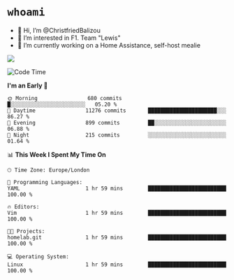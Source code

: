 # `whoami`

- 👋 Hi, I’m @ChristfriedBalizou
- 👀 I’m interested in F1. Team "Lewis"
- 🌱 I’m currently working on a Home Assistance, self-host mealie
<!--
- 💞️ I’m looking to collaborate on
- 📫 How to reach me /dev/stdin
-->


![](https://github-readme-stats.vercel.app/api?username=Christfriedbalizou&show_icons=true&hide_title=true&theme=solarized-dark&count_private=true&hide=stars)
<!-- 
  ![](https://github-readme-stats.vercel.app/api/top-langs/?username=Christfriedbalizou&show_icons=true&hide_title=true&theme=solarized-dark&layout=compact&show_icons=true&count_private=false)
-->


<!--START_SECTION:waka-->
![Code Time](http://img.shields.io/badge/Code%20Time-9%20hrs%2017%20mins-blue)

**I'm an Early 🐤** 

```text
🌞 Morning                680 commits         █░░░░░░░░░░░░░░░░░░░░░░░░   05.20 % 
🌆 Daytime                11276 commits       ██████████████████████░░░   86.27 % 
🌃 Evening                899 commits         ██░░░░░░░░░░░░░░░░░░░░░░░   06.88 % 
🌙 Night                  215 commits         ░░░░░░░░░░░░░░░░░░░░░░░░░   01.64 % 
```


📊 **This Week I Spent My Time On** 

```text
🕑︎ Time Zone: Europe/London

💬 Programming Languages: 
YAML                     1 hr 59 mins        █████████████████████████   100.00 % 

🔥 Editors: 
Vim                      1 hr 59 mins        █████████████████████████   100.00 % 

🐱‍💻 Projects: 
homelab.git              1 hr 59 mins        █████████████████████████   100.00 % 

💻 Operating System: 
Linux                    1 hr 59 mins        █████████████████████████   100.00 % 
```


<!--END_SECTION:waka-->


<!---
ChristfriedBalizou/ChristfriedBalizou is a ✨ special ✨ repository because its `README.md` (this file) appears on your GitHub profile.
You can click the Preview link to take a look at your changes.
--->
